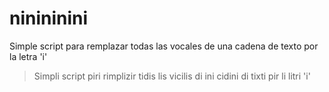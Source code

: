 # ninininini

Simple script para remplazar todas las vocales de una cadena de texto por la letra 'i'

> Simpli script piri rimplizir tidis lis vicilis di ini cidini di tixti pir li litri 'i'
